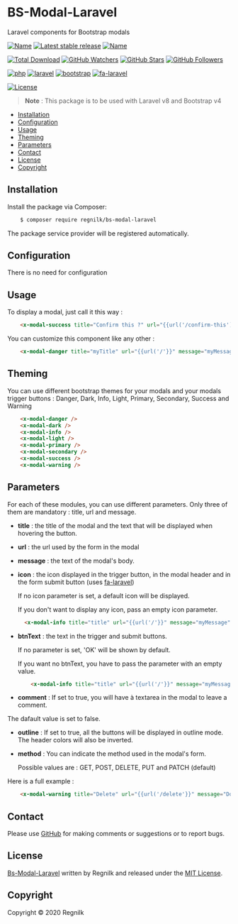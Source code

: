 # BS-Modal-Laravel

Laravel components for Bootstrap modals

[![Name](https://badgen.net/packagist/name/regnilk/bs-modal-laravel?color=blue)](https://packagist.org/packages/regnilk/bs-modal-laravel)
[![Latest stable release](https://badgen.net/packagist/v/regnilk/bs-modal-laravel?color=cyan)](https://packagist.org/packages/regnilk/bs-modal-laravel)
[![Name](https://badgen.net/github/last-commit/regnilk/bs-modal-laravel?color=green)](https://github.com/regnilk/bs-modal-laravel)

[![Total Download](https://badgen.net/packagist/dt/regnilk/bs-modal-laravel?color=green)](https://github.com/regnilk/bs-modal-laravel)
[![GitHub Watchers](https://badgen.net/packagist/ghw/regnilk/bs-modal-laravel?color=blue)](https://github.com/regnilk/bs-modal-laravel)
[![GitHub Stars](https://badgen.net/packagist/ghs/regnilk/bs-modal-laravel?color=yellow)](https://github.com/regnilk/bs-modal-laravel)
[![GitHub Followers](https://badgen.net/packagist/ghf/regnilk/bs-modal-laravel?color=cyan)](https://github.com/regnilk/bs-modal-laravel)

[![php](https://badgen.net/packagist/php/regnilk/bs-modal-laravel?color=orange)]()
[![laravel](https://badgen.net/badge/Laravel/&gt;&equals;8.0?color=orange)]()
[![bootstrap](https://badgen.net/badge/Bootstrap/&gt;&equals;4.0?color=orange)]()
[![fa-laravel](https://badgen.net/badge/regnilk-fa-laravel/&gt;&equals;1.1?color=orange)]()

[![License](https://badgen.net/packagist/license/regnilk/bs-modal-laravel)]()


> **Note** : This package is to be used with Laravel v8 and Bootstrap v4 

* [Installation](#installation)
* [Configuration](#configuration)
* [Usage](#usage)
* [Theming](#theming)
* [Parameters](#parameters)
* [Contact](#contact)
* [License](#license)
* [Copyright](#copyright)

## Installation

Install the package via Composer:

```sh
    $ composer require regnilk/bs-modal-laravel
```
    
The package service provider will be registered automatically.

## Configuration

There is no need for configuration

## Usage

To display a modal, just call it this way : 

```html
    <x-modal-success title="Confirm this ?" url="{{url('/confirm-this')}}" message="Do you confirm this ?" />
```

You can customize this component like any other : 

```html
    <x-modal-danger title="myTitle" url="{{url('/'}}" message="myMessage" class="my-2" style="font-weight: bold;" />
```

## Theming

You can use different bootstrap themes for your modals and your modals trigger buttons : Danger, Dark, Info, Light, Primary, Secondary, Success and Warning

```html
    <x-modal-danger />
    <x-modal-dark />
    <x-modal-info />
    <x-modal-light />
    <x-modal-primary />
    <x-modal-secondary />
    <x-modal-success />
    <x-modal-warning />
```

## Parameters

For each of these modules, you can use different parameters. Only three of them are mandatory : title, url and message.

- **title** : the title of the modal and the text that will be displayed when hovering the button.

- **url** : the url used by the form in the modal

- **message** : the text of the modal's body.

- **icon** : the icon displayed in the trigger button, in the modal header and in the form submit button (uses [fa-laravel](https://github.com/regnilk/fa-laravel))
  
  If no icon parameter is set, a default icon will be displayed.
  
  If you don't want to display any icon, pass an empty icon parameter.
  
  ```html
    <x-modal-info title="title" url="{{url('/'}}" message="myMessage" icon="" /> 
  ```
  
- **btnText** : the text in the trigger and submit buttons.
 
  If no parameter is set, 'OK' will be shown by default. 

  If you want no btnText, you have to pass the parameter with an empty value.

  ```html
      <x-modal-info title="title" url="{{url('/'}}" message="myMessage" btnText="" /> 
    ```
  
- **comment** : If set to true, you will have à textarea in the modal to leave a comment.

The dafault value is set to false.

- **outline** : If set to true, all the buttons will be displayed in outline mode. The header colors will also be inverted.

- **method** : You can indicate the method used in the modal's form. 

    Possible values are : GET, POST, DELETE, PUT and PATCH (default) 

Here is a full example :

```html
    <x-modal-warning title="Delete" url="{{url('/delete'}}" message="Do you want to delete ?" icon="delete" btnText="Delete" comment="true" outline="true" method="delete" />
```

## Contact

Please use [GitHub](https://github.com/regnilk/bs-modal-laravel) for making comments or suggestions or to report bugs.

## License

[Bs-Modal-Laravel](https://github.com/regnilk/bs-modal-laravel) written by Regnilk and released under the [MIT License](LICENSE).

## Copyright

Copyright &copy; 2020 Regnilk